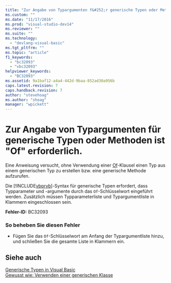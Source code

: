 ```yaml
---
title: "Zur Angabe von Typargumenten f&#252;r generische Typen oder Methoden ist &quot;Of&quot; erforderlich. | Microsoft Docs"
ms.custom: ""
ms.date: "11/17/2016"
ms.prod: "visual-studio-dev14"
ms.reviewer: ""
ms.suite: ""
ms.technology: 
  - "devlang-visual-basic"
ms.tgt_pltfrm: ""
ms.topic: "article"
f1_keywords: 
  - "bc32093"
  - "vbc32093"
helpviewer_keywords: 
  - "BC32093"
ms.assetid: 9a1baf12-a4a4-442d-9baa-852ad30a956b
caps.latest.revision: 7
caps.handback.revision: 7
author: "stevehoag"
ms.author: "shoag"
manager: "wpickett"
---
```

# Zur Angabe von Typargumenten f&#252;r generische Typen oder Methoden ist &quot;Of&quot; erforderlich.
Eine Anweisung versucht, ohne Verwendung einer [Of](../../visual-basic/language-reference/statements/of-clause.md)\-Klausel einen Typ aus einem generischen Typ zu erstellen bzw. eine generische Methode aufzurufen.  
  
 Die [!INCLUDE[vbprvb](../../csharp/programming-guide/concepts/linq/includes/vbprvb_md.md)]\-Syntax für generische Typen erfordert, dass Typparameter und \-argumente durch das `Of`\-Schlüsselwort eingeführt werden. Zusätzlich müssen Typparameterliste und Typargumentliste in Klammern eingeschlossen sein.  
  
 **Fehler\-ID:** BC32093  
  
### So beheben Sie diesen Fehler  
  
-   Fügen Sie das `Of`\-Schlüsselwort am Anfang der Typargumentliste hinzu, und schließen Sie die gesamte Liste in Klammern ein.  
  
## Siehe auch  
 [Generische Typen in Visual Basic](../../visual-basic/programming-guide/language-features/data-types/generic-types.md)   
 [Gewusst wie: Verwenden einer generischen Klasse](../../visual-basic/programming-guide/language-features/data-types/how-to-use-a-generic-class.md)
